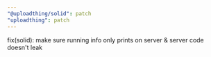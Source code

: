 ```yaml
---
"@uploadthing/solid": patch
"uploadthing": patch
---
```


fix(solid): make sure running info only prints on server & server code doesn't leak
